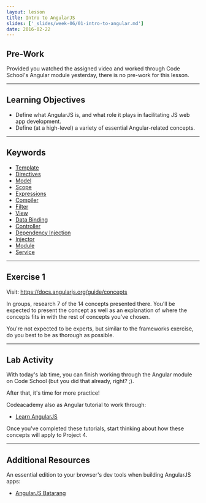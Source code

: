 ```yaml
---
layout: lesson
title: Intro to AngularJS
slides: ['_slides/week-06/01-intro-to-angular.md']
date: 2016-02-22
---
```


## Pre-Work

Provided you watched the assigned video and worked through Code School's Angular module yesterday, there is no pre-work for this lesson.

---

## Learning Objectives

- Define what AngularJS is, and what role it plays in facilitating JS web app development.
- Define (at a high-level) a variety of essential Angular-related concepts.

---

## Keywords

- [Template](https://docs.angularjs.org/guide/concepts#template)
- [Directives](https://docs.angularjs.org/guide/concepts#directive)
- [Model](https://docs.angularjs.org/guide/concepts#model)
- [Scope](https://docs.angularjs.org/guide/concepts#scope)
- [Expressions](https://docs.angularjs.org/guide/concepts#expression)
- [Compiler](https://docs.angularjs.org/guide/concepts#compiler)
- [Filter](https://docs.angularjs.org/guide/concepts#filter)
- [View](https://docs.angularjs.org/guide/concepts#view)
- [Data Binding](https://docs.angularjs.org/guide/concepts#databinding)
- [Controller](https://docs.angularjs.org/guide/concepts#controller)
- [Dependency Injection](https://docs.angularjs.org/guide/concepts#di)
- [Injector](https://docs.angularjs.org/guide/concepts#injector)
- [Module](https://docs.angularjs.org/guide/concepts#module)
- [Service](https://docs.angularjs.org/guide/concepts#service)

---

## Exercise 1

Visit: https://docs.angularjs.org/guide/concepts

In groups, research 7 of the 14 concepts presented there. You'll be expected to present the concept as well as an explanation of where the concepts fits in with the rest of concepts you've chosen.

You're not expected to be experts, but similar to the frameworks exercise, do you best to be as thorough as possible.

---

## Lab Activity

With today's lab time, you can finish working through the Angular module on Code School (but you did that already, right? ;).

After that, it's time for more practice!

Codeacademy also as Angular tutorial to work through:

- [Learn AngularJS](https://www.codecademy.com/en/courses/learn-angularjs)

Once you've completed these tutorials, start thinking about how these concepts will apply to Project 4.

---

## Additional Resources

An essential edition to your browser's dev tools when building AngularJS apps:

- [AngularJS Batarang](https://chrome.google.com/webstore/detail/angularjs-batarang/ighdmehidhipcmcojjgiloacoafjmpfk?hl=en)
